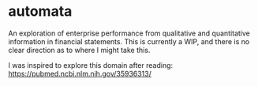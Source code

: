 automata
=======

An exploration of enterprise performance from qualitative and quantitative information in financial statements. This is currently a WIP, and there is no clear direction as to where I might take this.

I was inspired to explore this domain after reading: https://pubmed.ncbi.nlm.nih.gov/35936313/
